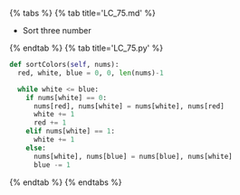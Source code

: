{% tabs %}
{% tab title='LC_75.md' %}

* Sort three number

{% endtab %}
{% tab title='LC_75.py' %}

```py
def sortColors(self, nums):
  red, white, blue = 0, 0, len(nums)-1

  while white <= blue:
    if nums[white] == 0:
      nums[red], nums[white] = nums[white], nums[red]
      white += 1
      red += 1
    elif nums[white] == 1:
      white += 1
    else:
      nums[white], nums[blue] = nums[blue], nums[white]
      blue -= 1
```

{% endtab %}
{% endtabs %}